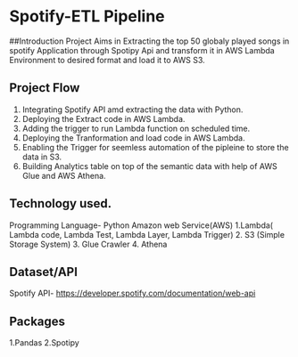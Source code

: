 # Spotify-ETL Pipeline

##Introduction
Project Aims in Extracting the top 50 globaly played songs in spotify Application through Spotipy Api and transform it in AWS Lambda Environment to desired format and load it to AWS S3.

## Project Flow
  1. Integrating Spotify API amd extracting the data with Python.
  2. Deploying the Extract code in AWS Lambda.
  3. Adding the trigger to run Lambda function on scheduled time.
  4. Deploying the Tranformation and load code in AWS Lambda.
  5. Enabling the Trigger for seemless automation of the pipleine to store the data in S3.
  6. Building Analytics table on top of the semantic data with help of AWS Glue and AWS Athena.
     
## Technology used.
  Programming Language- Python
  Amazon web Service(AWS)
     1.Lambda( Lambda code, Lambda Test, Lambda Layer, Lambda Trigger)
     2. S3 (Simple Storage System)
     3. Glue Crawler
     4. Athena
     
## Dataset/API
  Spotify API- https://developer.spotify.com/documentation/web-api
  
## Packages
  1.Pandas
  2.Spotipy
    
 

     
